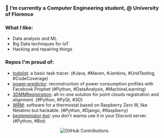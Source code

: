 ### 🔭 I’m currently a Computer Engineering student, @ University of Florence

### What I like:
- Data analysis and ML
- Big Data techniques for IoT
- Hacking and repairing things

### Repos I'm proud of:
- [todolist](https://github.com/rickie95/todolist): a basic task tracer. (#Java, #Maven, #Jenkins, #UnitTesting, #CodeCoverage)
- [power-predictor](https://github.com/rickie95/power-predictor): reconstruction of power consumption profiles with Facebook Prophet (#Python, #DataAnalysis, #MachineLearning)
- [3DMMRegistration](https://github.com/rickie95/3DMMRegistration): all-in-one solution for point clouds registration and alignment. (#Python, #PyQt, #3D)
- [WRM](https://github.com/rickie95/WRM): software for a thermostat based on Raspberry Zero W, like Netatmo but hackable. (#Python, #Django, #Raspberry)
- [bestemmiator-bot](https://github.com/rickie95/bestemmiator-bot): you don't wanna use it in your Discord server. (#Python, #Bot)


<div align="center">

![GitHub Contributions](https://github-readme-stats.vercel.app/api?username=emanuelevivoli&show_icons=true&title_color=fff&icon_color=79ff97&text_color=9f9f9f&bg_color=151515)

</div>
